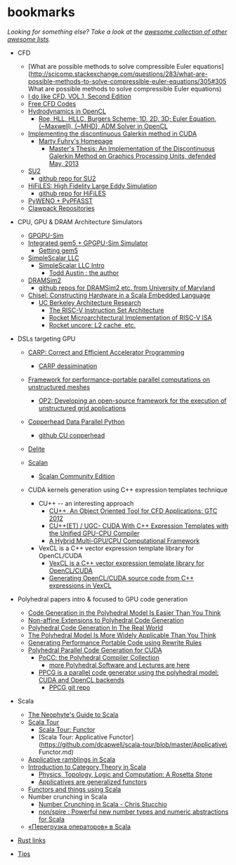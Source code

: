 # bookmarks

*Looking for something else? Take a look at the [awesome collection of other awesome lists](https://github.com/sindresorhus/awesome).*

+ CFD
    + [What are possible methods to solve compressible Euler equations](http://scicomp.stackexchange.com/questions/283/what-are-possible-methods-to-solve-compressible-euler-equations/305#305 What are possible methods to solve compressible Euler equations)
    + [I do like CFD, VOL.1, Second Edition](http://www.cfdbooks.com/cfdbooks.html)
    + [Free CFD Codes](http://www.cfdbooks.com/cfdcodes.html)
    + [Hydrodynamics in OpenCL](http://christopheremoore.net/hydrodynamics-cl/)
        + [Roe, HLL, HLLC, Burgers Scheme; 1D, 2D, 3D; Euler Equation, (~Maxwell), (~MHD), ADM Solver in OpenCL](https://github.com/thenumbernine/HydrodynamicsGPU)
    + [Implementing the discontinuous Galerkin method in CUDA](https://github.com/martyfuhry/DGCUDA)
        + [Marty Fuhry's Homepage](http://www.martyfuhry.blogspot.co.uk/p/another-page.html)
            + [Master's Thesis: An Implementation of the Discontinuous Galerkin Method on Graphics Processing Units, defended May, 2013](https://www.dropbox.com/s/w205x0ppyc15ylt/Fuhry_Martin.pdf)
    + [SU2](http://su2.stanford.edu/)
        + [github repo for SU2](https://github.com/su2code/SU2)
    + [HiFiLES: High Fidelity Large Eddy Simulation](https://hifiles.stanford.edu/)
        + [github repo for HiFiLES](https://github.com/HiFiLES/HiFiLES-solver)
    + [PyWENO + PyPFASST](https://github.com/memmett)
    + [Clawpack Repositories](https://github.com/clawpack/)

+ CPU, GPU & DRAM Architecture Simulators
    + [GPGPU-Sim](http://www.gpgpu-sim.org/)
    + [Integrated gem5 + GPGPU-Sim Simulator](http://cpu-gpu-sim.ece.wisc.edu/)
        + [Getting gem5](http://www.m5sim.org/Download)
    + [SimpleScalar LLC](http://www.simplescalar.com/)
        + [SimpleScalar LLC Intro](http://www.ecs.umass.edu/ece/koren/architecture/Simplescalar/SimpleScalar_introduction.htm)
            + [Todd Austin : the author](http://web.eecs.umich.edu/~taustin/)
    + [DRAMSim2](http://www.eng.umd.edu/~blj/dramsim/)
        + [github repos for DRAMSim2 etc. from University of Maryland](https://github.com/dramninjasUMD)
    + [Chisel: Constructing Hardware in a Scala Embedded Language](https://chisel.eecs.berkeley.edu/)
        + [UC Berkeley Architecture Research](https://github.com/ucb-bar)
            + [The RISC-V Instruction Set Architecture](http://riscv.org)
            + [Rocket Microarchitectural Implementation of RISC-V ISA](https://github.com/ucb-bar/rocket)
            + [Rocket uncore: L2 cache, etc.](https://github.com/ucb-bar/uncore)

+ DSLs targeting GPU
    + [CARP: Correct and Efficient Accelerator Programming](http://carp.doc.ic.ac.uk/external/news.php)
        + [CARP dessimination](http://carp.doc.ic.ac.uk/external/dissemination.php)
    + [Framework for performance-portable parallel computations on unstructured meshes](https://github.com/OP2/PyOP2)
        + [OP2: Developing an open-source framework for the execution of unstructured grid applications](http://www.oerc.ox.ac.uk/projects/op2)
    + [Copperhead Data Parallel Python](https://copperhead.github.io/)
        + [github CU copperhead](https://github.com/copperhead)
    + [Delite](https://github.com/stanford-ppl/Delite)
    + [Scalan](https://github.com/scalan)
        + [Scalan Community Edition](https://github.com/scalan/scalan-ce)

    + CUDA kernels generation using C++ expression templates technique
        + CU++ -- an interesting approach
            + [CU++, An Object Oriented Tool for CFD Applications: GTC 2012](http://on-demand.gputechconf.com/gtc/2012/presentations/S0264-CU++-An-Object-Oriented-Framework-for-CFD-CFD-Apps.pdf)
            + [CU++(ET) / UGC- CUDA With C++ Expression Templates with the Unified GPU-CPU Compiler](http://w3.uwyo.edu/~dchandar/CU++.html)
            + [A Hybrid Multi-GPU/CPU Computational Framework](http://scientific-sims.com/cfdlab/Dimitri_Mavriplis/HOME/NEW_PAPERS/Chandar.2013-2855.pdf)
        + VexCL is a C++ vector expression template library for OpenCL/CUDA
            + [VexCL is a C++ vector expression template library for OpenCL/CUDA](https://github.com/ddemidov/vexcl)
            + [Generating OpenCL/CUDA source code from C++ expressions in VexCL](https://isocpp.org/blog/2015/01/generating-opencl-cuda-source-code-from-c-expressions-in-vexcl)

+ Polyhedral papers intro & focused to GPU code generation
    + [Code Generation in the Polyhedral Model Is Easier Than You Think](https://hal.archives-ouvertes.fr/hal-00017260/document)
    + [Non-affine Extensions to Polyhedral Code Generation](http://cgo.org/cgo2014/wp-content/uploads/2013/05/Non-affine_Extensions_to_Polyhedral_Code_Generation.pdf)
    + [Polyhedral Code Generation In The Real World](http://icps.u-strasbg.fr/~bastoul/research/papers/VBC06-CC.pdf)
    + [The Polyhedral Model Is More Widely Applicable Than You Think](http://www.cs.ucla.edu/~pouchet/doc/cc-article.10.pdf)
    + [Generating Performance Portable Code using Rewrite Rules](http://homepages.inf.ed.ac.uk/slindley/papers/array-gpu-draft-february2015.pdf)
    + [Polyhedral Parallel Code Generation for CUDA](http://www.researchgate.net/profile/Sven_Verdoolaege/publication/256121128_Polyhedral_parallel_code_generation_for_CUDA/links/0deec52d70d531521e000000.pdf)
        + [PoCC: the Polyhedral Compiler Collection](http://web.cse.ohio-state.edu/~pouchet/software/pocc/)
            + [more Polyhedral Software and Lectures are here](http://web.cse.ohio-state.edu/~pouchet/)
        + [PPCG is a parallel code generator using the polyhedral model: CUDA and OpenCL backends](http://freecode.com/projects/ppcg)
            + [PPCG git repo](http://repo.or.cz/ppcg)

+ Scala
    + [The Neophyte's Guide to Scala](http://danielwestheide.com/scala/neophytes.html)
    + [Scala Tour](https://github.com/dcapwell/scala-tour)
      + [Scala Tour: Functor](https://github.com/dcapwell/scala-tour/blob/master/Functor.md)
      + [Scala Tour: Applicative Functor](https://github.com/dcapwell/scala-tour/blob/master/Applicative\ Functor.md)
    + [Applicative ramblings in Scala](http://patterngazer.blogspot.ru/2012/02/hello-again.html)
    + [Introduction to Category Theory in Scala](https://hseeberger.wordpress.com/2010/11/25/introduction-to-category-theory-in-scala/)
      + [Physics, Topology, Logic and Computation: A Rosetta Stone](http://math.ucr.edu/home/baez/rosetta.pdf)
      + [Applicatives are generalized functors](https://hseeberger.wordpress.com/2011/01/31/applicatives-are-generalized-functors/)
    + [Functors and things using Scala](http://tonymorris.github.io/blog/posts/functors-and-things-using-scala/index.html)
    + Number crunching in Scala
        + [Number Crunching in Scala - Chris Stucchio](https://www.chrisstucchio.com/pubs/slides/thoughtworks_scientific_2014/slides.html#1)
        + [non/spire : Powerful new number types and numeric abstractions for Scala](https://github.com/non/spire)
    + [«Перегрузка операторов» в Scala](http://habrahabr.ru/company/golovachcourses/blog/255631/)


+ [Rust links](https://github.com/alsam/bookmarks/blob/master/rust.md)

+ [Tips](https://github.com/alsam/bookmarks/blob/master/tips.md)

